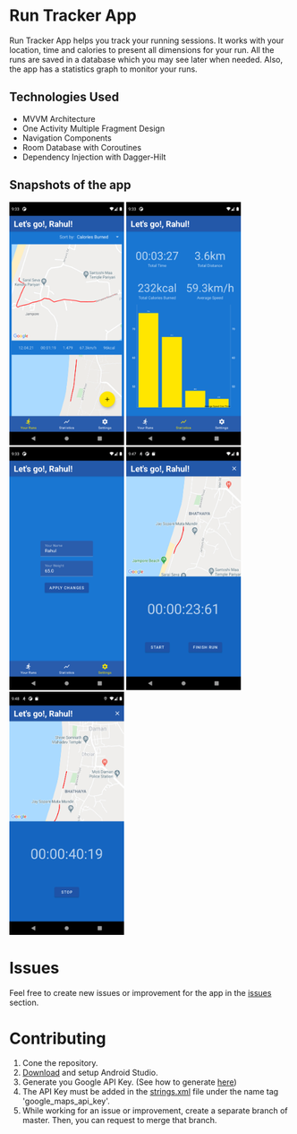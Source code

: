 # Run Tracker App
Run Tracker App helps you track your running sessions. It works with your location, time and calories to present all dimensions for your run.
All the runs are saved in a database which you may see later when needed. Also, the app has a statistics graph to monitor your runs.


## Technologies Used
* MVVM Architecture
* One Activity Multiple Fragment Design
* Navigation Components
* Room Database with Coroutines
* Dependency Injection with Dagger-Hilt

## Snapshots of the app
<p>
<img src="https://github.com/Sci3fic/Run-Tracker-App/blob/master/Screenshot_1618200358.png" width="205" height="434"/>
<img src="https://github.com/Sci3fic/Run-Tracker-App/blob/master/Screenshot_1618200363.png" width="205" height="434"/>
<img src="https://github.com/Sci3fic/Run-Tracker-App/blob/master/Screenshot_1618200368.png" width="205" height="434"/>
<img src="https://github.com/Sci3fic/Run-Tracker-App/blob/master/Screenshot_1618201074.png" width="205" height="434"/>
<img src="https://github.com/Sci3fic/Run-Tracker-App/blob/master/Screenshot_1618201093.png" width="205" height="434"/></p>


# Issues
Feel free to create new issues or improvement for the app in the [issues](https://github.com/Sci3fic/Run-Tracker-App/issues) section.

# Contributing
1. Cone the repository.
2. [Download](https://developer.android.com/studio?hl=id) and setup Android Studio.
3. Generate you Google API Key. (See how to generate [here](https://developers.google.com/maps/documentation/javascript/get-api-key))
4. The API Key must be added in the [strings.xml](https://github.com/Sci3fic/Run-Tracker-App/blob/master/app/src/main/res/values/strings.xml) file under the name tag 'google_maps_api_key'.
4. While working for an issue or improvement, create a separate branch of master. Then, you can request to merge that branch.
